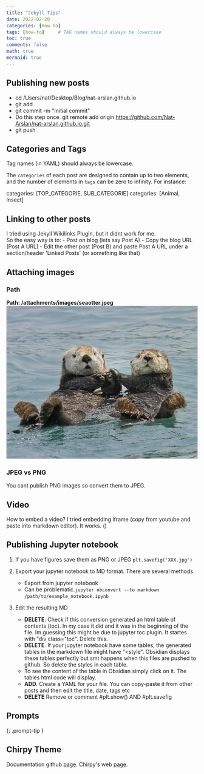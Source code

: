 ```yaml
---
title: "Jekyll Tips"
date: 2022-02-20
categories: [How To]
tags: [how-to]     # TAG names should always be lowercase
toc: true
comments: false
math: true
mermaid: true
---
```


## Publishing new posts
- cd /Users/nat/Desktop/Blog/nat-arslan.github.io
- git add .
- git commit -m "Initial commit"
- Do this step once. git remote add origin https://github.com/Nat-Arslan/nat-arslan.github.io.git
- git push 

## Categories and Tags
Tag names (in YAML) should always be lowercase.

The `categories` of each post are designed to contain up to two elements, and the number of elements in `tags` can be zero to infinity. For instance:

categories: [TOP_CATEGORIE, SUB_CATEGORIE]
categories: [Animal, Insect]

## Linking to other posts
I tried using Jekyll Wikilinks Plugin, but it didnt work for me.  
So the easy way is to:
	- Post on blog (lets say Post A)
	- Copy the blog URL (Post A URL)
	- Edit the other post (Post B) and paste Post A URL under a section/header 'Linked Posts' (or something like that)
  
## Attaching images
### Path
**Path: /attachments/images/seaotter.jpeg** 
![Otterly-Beautiful](/attachments/images/seaotter.jpeg)

### JPEG vs PNG
You cant publish PNG images so convert them to JPEG.

## Video
How to embed a video?
I tried embedding iframe (copy from youtube and paste into markdown editor). It works. (</iframe>)

## Publishing Jupyter notebook
1. If you have figures save them as PNG or JPEG
   `plt.savefig('XXX.jpg')`
   
2. Export your jupyter notebook to MD format. There are several methods.
   - Export from jupyter notebook
	- Can be problematic.`jupyter nbconvert --to markdown /path/to/example_notebook.ipynb`

3. Edit the resulting MD 
	- **DELETE**. Check if this conversion generated an html table of contents (toc). In my case it did and it was in the beginning of the file. Im guessing this might be due to jupyter toc plugin. It startes with "div class="toc". Delete this.
	- **DELETE**. If your jupyter notebook have some tables, the generated tables in the markdown file might have "<style". Obsidian displays these tables perfectly but smt happens when this files are pushed to github. So delete the styles in each table. 
	- To see the content of the table in Obsidian simply click on it. The tables html code will display.
	- **ADD**. Create a YAML for your file. You can copy-paste it from other posts and then edit the title, date, tags etc
	-  **DELETE** Remove or comment #plt.show() AND #plt.savefig

## Prompts
{: .prompt-tip }

## Chirpy Theme
Documentation github [page](https://github.com/cotes2020/jekyll-theme-chirpy#documentation). Chirpy's web [page](https://chirpy.cotes.page/posts/write-a-new-post/). 

